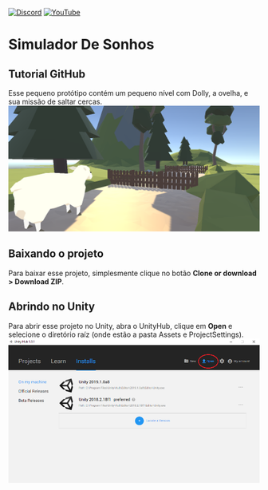 [![Discord](https://img.shields.io/discord/714624296260993124.svg?label=Discord&logo=discord)](https://discord.gg/kEjJ8ax) [![YouTube](https://img.shields.io/badge/YouTube-GameDev%20Galáctico-red)](https://www.youtube.com/channel/UC1s2NpVU-gw8_v3VR3RPZSg)

# Simulador De Sonhos

## Tutorial GitHub

Esse pequeno protótipo contém um pequeno nível com Dolly, a ovelha, e sua missão de saltar cercas. 
![Dolly](/dolly.PNG)

## Baixando o projeto

Para baixar esse projeto, simplesmente clique no botão **Clone or download > Download ZIP**.

## Abrindo no Unity

Para abrir esse projeto no Unity, abra o UnityHub, clique em **Open** e selecione o diretório raíz (onde estão a pasta Assets e ProjectSettings).
![UnityHub](/git.png)
